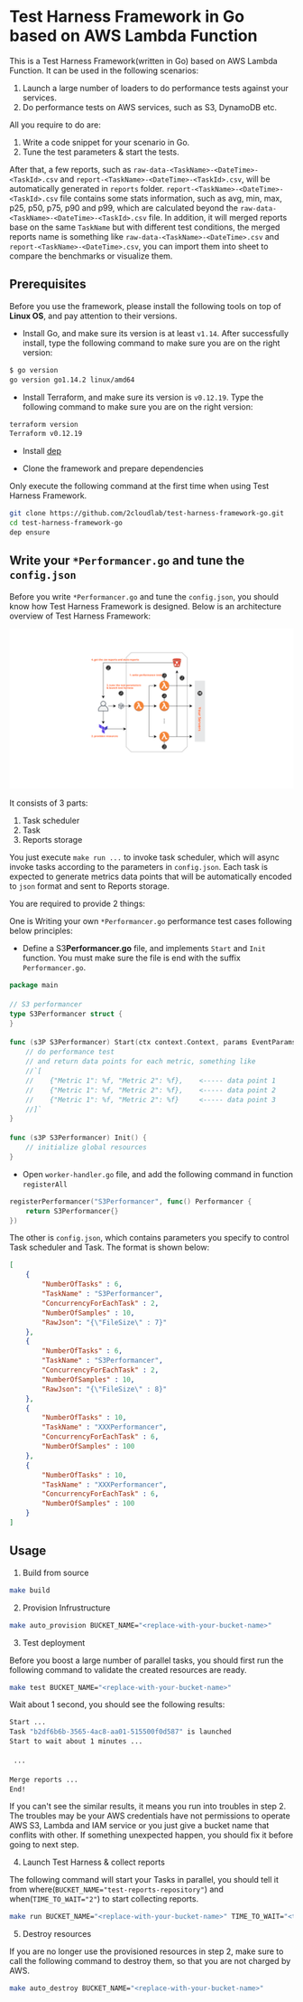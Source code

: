 # Test Harness Framework in Go based on AWS Lambda Function

This is a Test Harness Framework(written in Go) based on AWS Lambda Function. It can be used in the following scenarios:

1. Launch a large number of loaders to do performance tests against your services.
2. Do performance tests on AWS services, such as S3, DynamoDB etc.

All you require to do are:

1. Write a code snippet for your scenario in Go.
2. Tune the test parameters & start the tests.

After that, a few reports, such as `raw-data-<TaskName>-<DateTime>-<TaskId>.csv` and `report-<TaskName>-<DateTime>-<TaskId>.csv`, will be automatically generated in `reports` folder. `report-<TaskName>-<DateTime>-<TaskId>.csv` file contains some stats information, such as avg, min, max, p25, p50, p75, p90 and p99, which are calculated beyond the `raw-data-<TaskName>-<DateTime>-<TaskId>.csv` file. In addition, it will merged reports base on the same `TaskName` but with different test conditions, the merged reports name is something like `raw-data-<TaskName>-<DateTime>.csv` and `report-<TaskName>-<DateTime>.csv`, you can import them into sheet to compare the benchmarks or visualize them.

## Prerequisites

Before you use the framework, please install the following tools on top of **Linux OS**, and pay attention to their versions.

* Install Go, and make sure its version is at least `v1.14`. After successfully install, type the following command to make sure you are on the right version:

```bash
$ go version
go version go1.14.2 linux/amd64
```

* Install Terraform, and make sure its version is `v0.12.19`. Type the following command to make sure you are on the right version:

```bash
terraform version
Terraform v0.12.19
```

* Install [dep](https://golang.github.io/dep/docs/installation.html)

* Clone the framework and prepare dependencies

Only execute the following command at the first time when using Test Harness Framework.

```bash
git clone https://github.com/2cloudlab/test-harness-framework-go.git
cd test-harness-framework-go
dep ensure
```

## Write your `*Performancer.go` and tune the `config.json`

Before you write `*Performancer.go` and tune the `config.json`, you should know how Test Harness Framework is designed. Below is an architecture overview of Test Harness Framework:

![](test-harness-framework-go.png)

It consists of 3 parts:

1. Task scheduler
2. Task
3. Reports storage

You just execute `make run ...` to invoke task scheduler, which will async invoke tasks according to the parameters in `config.json`. Each task is expected to generate metrics data points that will be automatically encoded to `json` format and sent to Reports storage.

You are required to provide 2 things:

One is Writing your own `*Performancer.go` performance test cases following below principles:

* Define a S3**Performancer.go** file, and implements `Start` and `Init` function. You must make sure the file is end with the suffix `Performancer.go`.

```go
package main

// S3 performancer
type S3Performancer struct {
}

func (s3P S3Performancer) Start(ctx context.Context, params EventParams) []byte {
    // do performance test
    // and return data points for each metric, something like
    //`[
    //    {"Metric 1": %f, "Metric 2": %f},    <----- data point 1
    //    {"Metric 1": %f, "Metric 2": %f},    <----- data point 2
    //    {"Metric 1": %f, "Metric 2": %f}     <----- data point 3
    //]`
}

func (s3P S3Performancer) Init() {
    // initialize global resources
}
```

* Open `worker-handler.go` file, and add the following command in function `registerAll`

```go
registerPerformancer("S3Performancer", func() Performancer {
    return S3Performancer{}
})
```

The other is `config.json`, which contains parameters you specify to control Task scheduler and Task. The format is shown below:

```json
[
    {
        "NumberOfTasks" : 6,
        "TaskName" : "S3Performancer",
        "ConcurrencyForEachTask" : 2,
        "NumberOfSamples" : 10,
        "RawJson": "{\"FileSize\" : 7}"
    },
    {
        "NumberOfTasks" : 6,
        "TaskName" : "S3Performancer",
        "ConcurrencyForEachTask" : 2,
        "NumberOfSamples" : 10,
        "RawJson": "{\"FileSize\" : 8}"
    },
    {
        "NumberOfTasks" : 10,
        "TaskName" : "XXXPerformancer",
        "ConcurrencyForEachTask" : 6,
        "NumberOfSamples" : 100
    },
    {
        "NumberOfTasks" : 10,
        "TaskName" : "XXXPerformancer",
        "ConcurrencyForEachTask" : 6,
        "NumberOfSamples" : 100
    }
]
```

## Usage

1. Build from source

```bash
make build
```

2. Provision Infrustructure

```bash
make auto_provision BUCKET_NAME="<replace-with-your-bucket-name>"
```

3. Test deployment

Before you boost a large number of parallel tasks, you should first run the following command to validate the created resources are ready.

```bash
make test BUCKET_NAME="<replace-with-your-bucket-name>"
```

Wait about 1 second, you should see the following results:

```bash
Start ...
Task "b2df6b6b-3565-4ac8-aa01-515500f0d587" is launched
Start to wait about 1 minutes ...

 ...

Merge reports ...
End!
```

If you can't see the similar results, it means you run into troubles in step 2. The troubles may be your AWS credentials have not permissions to operate AWS S3, Lambda and IAM service or you just give a bucket name that conflits with other. If something unexpected happen, you should fix it before going to next step.

4. Launch Test Harness & collect reports

The following command will start your Tasks in parallel, you should tell it from where(`BUCKET_NAME="test-reports-repository"`) and when(`TIME_TO_WAIT="2"`) to start collecting reports.

```bash
make run BUCKET_NAME="<replace-with-your-bucket-name>" TIME_TO_WAIT="<time-to-wait-before-collecting-reports-in-minute>"
```

5. Destroy resources

If you are no longer use the provisioned resources in step 2, make sure to call the following command to destroy them, so that you are not charged by AWS.

```bash
make auto_destroy BUCKET_NAME="<replace-with-your-bucket-name>"
```